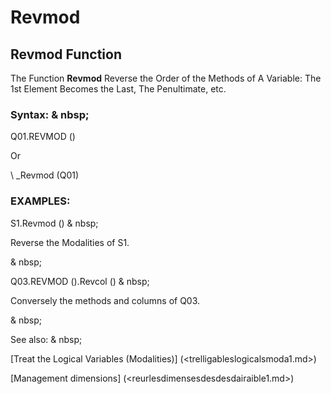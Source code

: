 # Revmod

## Revmod Function

The Function **Revmod** Reverse the Order of the Methods of A Variable: The 1st Element Becomes the Last, The Penultimate, etc.

### Syntax: & nbsp;

Q01.REVMOD ()

Or

\ _Revmod (Q01)

### EXAMPLES:

S1.Revmod () & nbsp;

Reverse the Modalities of S1.

& nbsp;

Q03.REVMOD ().Revcol () & nbsp;

Conversely the methods and columns of Q03.

& nbsp;

See also: & nbsp;

[Treat the Logical Variables (Modalities)] (<trelligableslogicalsmoda1.md>)

[Management dimensions] (<reurlesdimensesdesdesdairaible1.md>)